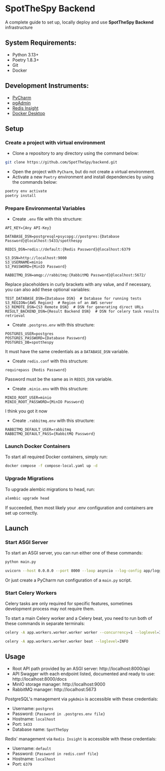 # SpotTheSpy Backend

A complete guide to set up, locally deploy and use <b>SpotTheSpy Backend</b> infrastructure

## System Requirements:

- Python 3.13+
- Poetry 1.8.3+
- Git
- Docker

## Development Instruments:

- [PyCharm](https://www.jetbrains.com/pycharm/)
- [pgAdmin](https://www.pgadmin.org/)
- [Redis Insight](https://redis.io/insight/)
- [Docker Desktop](https://docs.docker.com/desktop/)

## Setup

### Create a project with virtual environment

- Clone a repository to any directory using the command below:
```bash
git clone https://github.com/SpotTheSpy/backend.git
```
- Open the project with ```PyCharm```, but do not create a virtual environment.
- Activate a new ```Poetry``` environment and install dependencies by using the commands below:
```bash
poetry env activate
poetry install
```

### Prepare Environmental Variables

- Create ```.env``` file with this structure:
```
API_KEY={Any API-Key}

DATABASE_DSN=postgresql+psycopg://postgres:{Database Password}@localhost:5433/spotthespy

REDIS_DSN=redis://default:{Redis Password}@localhost:6379

S3_DSN=http://localhost:9000
S3_USERNAME=minio
S3_PASSWORD={MinIO Password}

RABBITMQ_DSN=amqp://rabbitmq:{RabbitMQ Password}@localhost:5672/
```
Replace placeholders in curly brackets with any value, and if necessary, you can also add these optional variables:
```
TEST_DATABASE_DSN={Database DSN}  # Database for running tests
S3_REGION={AWS Region}  # Region of an AWS server
S3_REMOTE_DSN={S3 Remote DSN}  # DSN for generating direct URLs
RESULT_BACKEND_DSN={Result Backend DSN}  # DSN for celery task results retrieval
```
- Create ```.postgres.env``` with this structure:
```
POSTGRES_USER=postgres
POSTGRES_PASSWORD={Database Password}
POSTGRES_DB=spotthespy
```
It must have the same credentials as a ```DATABASE_DSN``` variable.
- Create ```redis.conf``` with this structure:
```
requirepass {Redis Password}
```
Password must be the same as in ```REDIS_DSN``` variable.
- Create ```.minio.env``` with this structure:
```
MINIO_ROOT_USER=minio
MINIO_ROOT_PASSWORD={MinIO Password}
```
I think you got it now
- Create ```.rabbitmq.env``` with this structure:
```
RABBITMQ_DEFAULT_USER=rabbitmq
RABBITMQ_DEFAULT_PASS={RabbitMQ Password}
```

### Launch Docker Containers

To start all required Docker containers, simply run:
```bash
docker compose -f compose-local.yaml up -d
```

### Upgrade Migrations

To upgrade alembic migrations to head, run:
```bash
alembic upgrade head
```
If succeeded, then most likely your .env configuration and containers are set up correctly.

## Launch

### Start ASGI Server

To start an ASGI server, you can run either one of these commands:
```bash
python main.py
```
```bash
uvicorn --host 0.0.0.0 --port 8000 --loop asyncio --log-config app/logging.json app.asgi:app
```
Or just create a PyCharm run configuration of a ```main.py``` script.

### Start Celery Workers

Celery tasks are only required for specific features, sometimes development process may not require them.

To start a main Celery worker and a Celery beat, you need to run both of these commands in separate terminals:
```bash
celery -A app.workers.worker.worker worker --concurrency=1 --loglevel=INFO
```
```bash
celery -A app.workers.worker.worker beat --loglevel=INFO
```

## Usage

- Root API path provided by an ASGI server: http://localhost:8000/api
- API Swagger with each endpoint listed, documented and ready to use: http://localhost:8000/docs
- MinIO storage manager: http://localhost:9000
- RabbitMQ manager: http://localhost:5673

PostgreSQL's management via ```pgAdmin``` is accessible with these credentials:
- Username: ```postgres```
- Password: ```{Password in .postgres.env file}```
- Hostname: ```localhost```
- Port: ```5433```
- Database name: ```SpotTheSpy```

Redis' management via ```Redis Insight``` is accessible with these credentials:
- Username: ```default```
- Password: ```{Password in redis.conf file}```
- Hostname: ```localhost```
- Port: ```6379```

